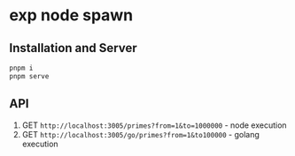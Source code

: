 # exp node spawn

## Installation and Server

```bash
pnpm i
pnpm serve
```

## API

1. GET `http://localhost:3005/primes?from=1&to=1000000` - node execution
2. GET `http://localhost:3005/go/primes?from=1&to100000` - golang execution
